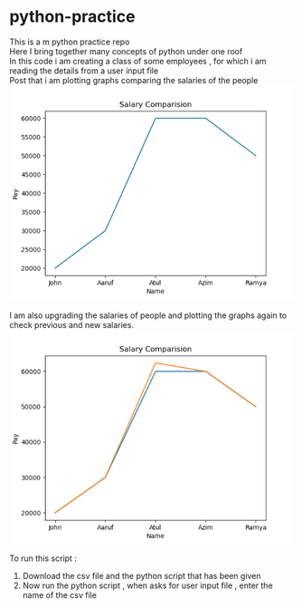# python-practice
This is a m python practice repo<br/>
Here I bring together many concepts of python under one roof<br/>
In this code i am creating a class of some employees , for which i am reading the details from a user input file<br/>
Post that i am plotting graphs comparing the salaries of the people<br/>
![alt text](https://github.com/Saksham1997/python-practice/blob/master/box1.png?raw=true)<br/><br/>
I am also upgrading the salaries of people and plotting the graphs again to check previous and new salaries.<br/>
![alt text](https://github.com/Saksham1997/python-practice/blob/master/box2.png?raw=true)<br/>

To run this script :
1. Download the csv file and the python script that has been given
2. Now run the python script , when asks for user input file , enter the name of the csv file
